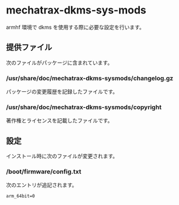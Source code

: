 #  mechatrax-dkms-sys-mods
armhf 環境で dkms を使用する際に必要な設定を行います。

## 提供ファイル
次のファイルがパッケージに含まれています。

### /usr/share/doc/mechatrax-dkms-sysmods/changelog.gz
パッケージの変更履歴を記録したファイルです。

### /usr/share/doc/mechatrax-dkms-sysmods/copyright
著作権とライセンスを記載したファイルです。

## 設定
インストール時に次のファイルが変更されます。

### /boot/firmware/config.txt
次のエントリが追記されます。
```
arm_64bit=0
```
